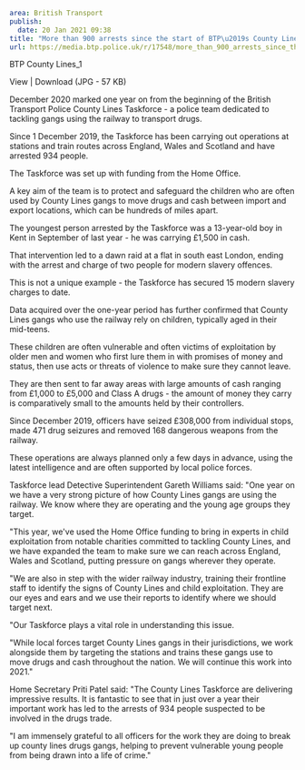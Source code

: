 ```yaml
area: British Transport
publish:
  date: 20 Jan 2021 09:38
title: "More than 900 arrests since the start of BTP\u2019s County Lines Taskforce"
url: https://media.btp.police.uk/r/17548/more_than_900_arrests_since_the_start_of_btp_s_co
```

BTP County Lines_1

View | Download (JPG - 57 KB)

December 2020 marked one year on from the beginning of the British Transport Police County Lines Taskforce - a police team dedicated to tackling gangs using the railway to transport drugs.

Since 1 December 2019, the Taskforce has been carrying out operations at stations and train routes across England, Wales and Scotland and have arrested 934 people.

The Taskforce was set up with funding from the Home Office.

A key aim of the team is to protect and safeguard the children who are often used by County Lines gangs to move drugs and cash between import and export locations, which can be hundreds of miles apart.

The youngest person arrested by the Taskforce was a 13-year-old boy in Kent in September of last year - he was carrying £1,500 in cash.

That intervention led to a dawn raid at a flat in south east London, ending with the arrest and charge of two people for modern slavery offences.

This is not a unique example - the Taskforce has secured 15 modern slavery charges to date.

Data acquired over the one-year period has further confirmed that County Lines gangs who use the railway rely on children, typically aged in their mid-teens.

These children are often vulnerable and often victims of exploitation by older men and women who first lure them in with promises of money and status, then use acts or threats of violence to make sure they cannot leave.

They are then sent to far away areas with large amounts of cash ranging from £1,000 to £5,000 and Class A drugs - the amount of money they carry is comparatively small to the amounts held by their controllers.

Since December 2019, officers have seized £308,000 from individual stops, made 471 drug seizures and removed 168 dangerous weapons from the railway.

These operations are always planned only a few days in advance, using the latest intelligence and are often supported by local police forces.

Taskforce lead Detective Superintendent Gareth Williams said: "One year on we have a very strong picture of how County Lines gangs are using the railway. We know where they are operating and the young age groups they target.

"This year, we've used the Home Office funding to bring in experts in child exploitation from notable charities committed to tackling County Lines, and we have expanded the team to make sure we can reach across England, Wales and Scotland, putting pressure on gangs wherever they operate.

"We are also in step with the wider railway industry, training their frontline staff to identify the signs of County Lines and child exploitation. They are our eyes and ears and we use their reports to identify where we should target next.

"Our Taskforce plays a vital role in understanding this issue.

"While local forces target County Lines gangs in their jurisdictions, we work alongside them by targeting the stations and trains these gangs use to move drugs and cash throughout the nation. We will continue this work into 2021."

Home Secretary Priti Patel said: "The County Lines Taskforce are delivering impressive results. It is fantastic to see that in just over a year their important work has led to the arrests of 934 people suspected to be involved in the drugs trade.

"I am immensely grateful to all officers for the work they are doing to break up county lines drugs gangs, helping to prevent vulnerable young people from being drawn into a life of crime."
